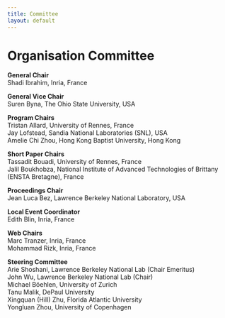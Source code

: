 ```yaml
---
title: Committee
layout: default
---
```


# Organisation Committee

**General Chair**  
Shadi Ibrahim, Inria, France<br>

**General Vice Chair**  
Suren Byna, The Ohio State University, USA<br>


**Program Chairs**<br>
Tristan Allard, University of Rennes, France<br>
Jay Lofstead, Sandia National Laboratories (SNL), USA<br>
Amelie Chi Zhou, Hong Kong Baptist University, Hong Kong<br>

**Short Paper Chairs**<br>
Tassadit Bouadi, University of Rennes, France<br>
Jalil	Boukhobza, National Institute of Advanced Technologies of Brittany (ENSTA Bretagne), France<br>

**Proceedings Chair**<br>
Jean Luca Bez, Lawrence Berkeley National Laboratory, USA<br>

<!--
**Short Paper Chair**<br>
Kyle Chard, University of Chicago and Argonne National Lab<br>

**Local Event Coordinators**<br>
Shawn Sanders and Jessica Madrigal, University of Southern California<br>
-->

**Local Event Coordinator**<br>
Edith Blin, Inria, France<br>

**Web Chairs**<br>
Marc Tranzer, Inria, France<br>
Mohammad Rizk, Inria, France<br>

**Steering Committee**<br>
Arie Shoshani, Lawrence Berkeley National Lab (Chair Emeritus)<br>
John Wu, Lawrence Berkeley National Lab (Chair)<br>
Michael Böehlen, University of Zurich<br>
Tanu Malik, DePaul University<br>
Xingquan (Hill) Zhu, Florida Atlantic University<br>
Yongluan Zhou, University of Copenhagen<br>

<!--
**Peter Baumann**, Jacobs University Bremen<br>
**Khalid Belhajjame**, PSL, Université Paris-Dauphine, LAMSADE<br>
**Ladjel Bellatreche**, LIAS/ENSMA<br>
**Jean Luca Bez**, Lawrence Berkeley National Laboratory<br>
**Suren Byna**, The Ohio State University<br>
**Klemens Böhm**, Karlsruhe Institute of Technology<br>
**Amit Chavan**, University of Maryland<br>
**Joseph Davis**, The University of Sydney<br>
**Bin Dong**, Lawrence Berkeley National Lab, Berkeley, CA, USA<br>
**Eduard Dragut**, Temple University<br>
**Ian Foster**, Argonne National Laboratory & The University of Chicago<br>
**Filippo Furfaro**, DIMES - University of Calabria<br>
**Tingjian Ge**, University of Massachusetts, Lowell<br>
**Lukasz Golab**, University of Waterloo<br>
**Ali Hadian**, Imperial College London<br>
**Peiquan Jin**, University of Science and Technology of China<br>
**Verena Kantere**, University of Ottawa<br>
**Panagiotis Karras**, Aarhus University<br>
**Jinoh Kim**, Texas A&M University-Commerce<br>
**Seokki Lee**, University of Cincinnati<br>
**Jeff Lefevre**, University of California, Santa Cruz<br>
**Ulf Leser**, Institut für Informatik, Humboldt-Universität zu Berlin<br>
**Xin Liang**, University of California, Riverside<br>
**Chuan-Ming Liu**, National Taipei University of Technology<br>
**Mengchi Liu**, Carleton University<br>
**Tanu Malik**, DePaul University<br>
**Federica Mandreoli**, DII - University of Modena<br>
**Kshitij Mehta**, Oak Ridge National Laboratory<br>
**Niccolo Meneghetti**, University of Michigan-Dearborn<br>
**Paolo Missier**, Newcastle University<br>
**Bongki Moon**, Seoul National University<br>
**Alexander Rasin**, DePaul University<br>
**Tore Risch**, Uppsala University<br>
**Florin Rusu**, University of California, Merced<br>
**Iulian Sandu Popa**, DAVID Laboratory, University of Versailles Saint-Quentin & INRIA Saclay-Ile-de-France<br>
**Jagan Sankaranarayanan**, Google<br>
**Maximilian Schüle**, University of Bamberg<br>
**Galen Shipman**, Los Alamos National Laboratory<br>
**Tarique Siddiqui**, Microsoft Research<br>
**Kurt Stockinger**, Zurich University of Applied Sciences<br>
**Houjun Tang**, Lawrence Berkeley National Laboratory<br>
**Douglas Thain**, University of Notre Dame<br>
**Yicheng Tu**, University of South Florida<br>
**Marco Vieira**, University of Coimbra<br>
**Kesheng Wu**, Berkeley Lab<br>
**Zichen Xu**, Nanchang University<br>
**Feng Yu**, Southern Illinois University Carbondale<br>
**Hongfeng Yu**, University of Nebraska-Lincoln<br>
**Chi Zhang**, BRANDEIS UNIVERSITY<br>
**Xuechen Zhang**, Washington State University<br>
**Ming Zhao**, Arizona State University<br>
**Qiang Zhu**, University of Michigan - Dearborn<br>
**Sotirios Ziavras**, New Jersey Institute of Technology<br>
**Jia Zou**, Arizona State University<br>
-->
